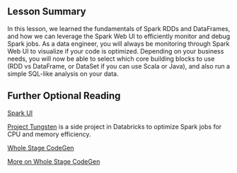## Lesson Summary
In this lesson, we learned the fundamentals of Spark RDDs and DataFrames, and how we can leverage the Spark Web UI to efficiently monitor and debug Spark jobs. As a data engineer, you will always be monitoring through Spark Web UI to visualize if your code is optimized. Depending on your business needs, you will now be able to select which core building blocks to use (RDD vs DataFrame, or DataSet if you can use Scala or Java), and also run a simple SQL-like analysis on your data.

## Further Optional Reading
[Spark UI](https://databricks.com/blog/2015/06/22/understanding-your-spark-application-through-visualization.html)

[Project Tungsten](https://databricks.com/blog/2015/04/28/project-tungsten-bringing-spark-closer-to-bare-metal.html) is a side project in Databricks to optimize Spark jobs for CPU and memory efficiency.

[Whole Stage CodeGen](https://issues.apache.org/jira/browse/SPARK-12795)

[More on Whole Stage CodeGen](http://www.vldb.org/pvldb/vol4/p539-neumann.pdf)